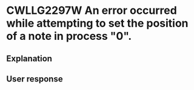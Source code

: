 # CWLLG2297W An error occurred while attempting to set the position of a note in process "0".

## Explanation

## User response